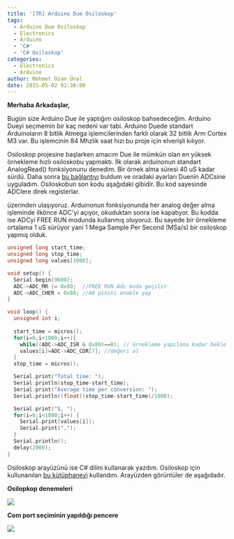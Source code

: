 ```yaml
---
title: '[TR] Arduino Due Osiloskop'
tags:
  - Arduino Due Osiloskop
  - Electronics
  - Arduino
  - 'C#'
  - 'C# Osiloskop'
categories:
  - Electronics
  - Arduino
author: Mehmet Ozan Ünal
date: 2015-05-02 01:38:00
---
```

**Merhaba Arkadaşlar,**  

Bugün size Arduino Due ile yaptığım osiloskop bahsedeceğim. Arduino Dueyi seçmemin bir kaç nedeni var tabi. Arduino Duede standart Arduinoların 8 bitlik Atmega işlemcilerinden farklı olarak 32 bitlik Arm Cortex M3 var. Bu işlemcinin 84 Mhzlik saat hızı bu proje için elverişli kılıyor.  

Osiloskop projesine başlarken amacım Due ile mümkün olan en yüksek örnekleme hızlı osiloskobu yapmaktı. İlk olarak arduinonun standart AnalogRead() fonksiyonunu denedim. Bir örnek alma süresi 40 uS kadar sürdü. Daha sonra [bu bağlantıyı](https://frenki.net/2013/10/fast-analogread-with-arduino-due/) buldum ve oradaki ayarları Duenin ADCsine uyguladım. Osiloskobun son kodu aşağıdaki gibidir. Bu kod sayesinde ADClere direk registerlar.

üzerinden ulaşıyoruz. Arduinonun fonksiyonunda her analog değer alma işleminde ilkönce ADC'yi açıyor, okuduktan sonra ise kapatıyor. Bu kodda ise ADCyi FREE RUN modunda kullanmış oluyoruz. Bu sayede bir örnekleme ortalama 1 uS sürüyor yani 1 Mega Sample Per Second (MSa/s) bir osiloskop yapmış olduk.  


```cpp
unsigned long start_time;
unsigned long stop_time;
unsigned long values[1000];

void setup() {        
  Serial.begin(9600);  
  ADC->ADC_MR |= 0x80;  //FREE RUN Adc moda geçilir.
  ADC->ADC_CHER = 0x80; //A0 pinini enable yap
}

void loop() {
  unsigned int i;
    
  start_time = micros();
  for(i=0;i<1000;i++){
    while((ADC->ADC_ISR & 0x80)==0); // örnekleme yapılana kadar bekle
    values[i]=ADC->ADC_CDR[7]; //değeri al
  }
  stop_time = micros();

  Serial.print("Total time: ");
  Serial.println(stop_time-start_time); 
  Serial.print("Average time per conversion: ");
  Serial.println((float)(stop_time-start_time)/1000);

  Serial.print("$, ");
  for(i=0;i<1000;i++) {
    Serial.print(values[i]);
    Serial.print(",");
  }
  Serial.println();
  delay(2000);
}
```

Osiloskop arayüzünü ise C# dilini kullanarak yazdım. Osiloskop için kullunanılan [bu kütüphaneyi](https://www.oscilloscope-lib.com/) kullandım. Arayüzden görüntüler de aşağıdadır.  

**Osilopkop denemeleri**  

![](https://1.bp.blogspot.com/-2hqhgXgLpO4/VUPq3PCaeNI/AAAAAAAAKXU/MFt7t_qRvxw/s1600/Ekran%2BAl%C4%B1nt%C4%B1s%C4%B1.PNG)

**Com port seçiminin yapıldığı pencere**

![](https://3.bp.blogspot.com/-qjoGyPZkfbo/VUPq3Oa3GDI/AAAAAAAAKXQ/U3Z8rgQdx3E/s1600/Ekran%2BAl%C4%B1nt%C4%B1s%C4%B12.PNG)